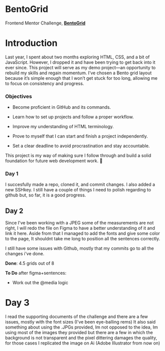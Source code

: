 # BentoGrid
Frontend Mentor Challenge, [**BentoGrid**](https://www.frontendmentor.io/challenges/bento-grid-RMydElrlOj)

# Introduction

Last year, I spent about two months exploring HTML, CSS, and a bit of JavaScript. However, I dropped it and have been trying to get back into it ever since. This project will serve as my demo project—an opportunity to rebuild my skills and regain momentum. I’ve chosen a Bento grid layout because it’s simple enough that I won’t get stuck for too long, allowing me to focus on consistency and progress.

### Objectives
- Become proficient in GitHub and its commands.

- Learn how to set up projects and follow a proper workflow.

- Improve my understanding of HTML terminology.

- Prove to myself that I can start and finish a project independently.

- Set a clear deadline to avoid procrastination and stay accountable.

This project is my way of making sure I follow through and build a solid foundation for future web development work. 🚀

### Day 1

I succesfully made a repo, cloned it, and commit changes. I also added a new SSHkey. I still have a couple of things I need to polish regarding to github but, so far, it is a good progress.

## Day 2

Since I've been working with a JPEG some of the measurements are not right, I will redo the file on Figma to have a better understanding of it and link it here. Aside from that I managed to add the fonts and give some color to the page, It shouldnt take me long to position all the sentences correctly.

I still have some issues with Github, mostly that my commits go to all the changes i've done.

**Done**:
4.5 grids out of 8

**To Do** after figma+sentences:
- Work out the @media logic

# Day 3

I read the supporting documents of the challenge and there are a few issues, mostly with the font sizes (I've been eye-balling rems) It also said something about using the .JPGs provided, Im not opposed to the idea, Im using most of the images they provided but there are a few in which the background is not transparent and the pixel dittering damages the quality, for those cases I replicated the image on Ai (Adobe Illustrator from now on)

